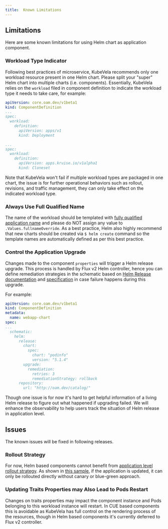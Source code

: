 ```yaml
---
title:  Known Limitations
---
```


## Limitations

Here are some known limitations for using Helm chart as application component.

### Workload Type Indicator

Following best practices of microservice, KubeVela recommends only one workload resource present in one Helm chart. Please split your "super" Helm chart into multiple charts (i.e. components). Essentially, KubeVela relies on the `workload` filed in component definition to indicate the workload type it needs to take care, for example:

```yaml
apiVersion: core.oam.dev/v1beta1
kind: ComponentDefinition
...
spec:
  workload:
    definition:
      apiVersion: apps/v1
      kind: Deployment
```
```yaml
...
spec:
  workload:
    definition:
      apiVersion: apps.kruise.io/v1alpha1
      kind: Cloneset
```

 Note that KubeVela won't fail if multiple workload types are packaged in one chart, the issue is for further operational behaviors such as rollout, revisions, and traffic management, they can only take effect on the indicated workload type.

### Always Use Full Qualified Name

The name of the workload should be templated with [fully qualified application name](https://github.com/helm/helm/blob/543364fba59b0c7c30e38ebe0f73680db895abb6/pkg/chartutil/create.go#L415) and please do NOT assign any value to `.Values.fullnameOverride`. As a best practice, Helm also highly recommend that new charts should be created via `$ helm create` command so the template names are automatically defined as per this best practice.

### Control the Application Upgrade

Changes made to the component `properties` will trigger a Helm release upgrade. This process is handled by Flux v2 Helm controller, hence you can define remediation
strategies in the schematic based on [Helm Release
documentation](https://github.com/fluxcd/helm-controller/blob/main/docs/api/helmrelease.md#upgraderemediation)
and [specification](https://toolkit.fluxcd.io/components/helm/helmreleases/#configuring-failure-remediation) 
in case failure happens during this upgrade.

For example:
```yaml
apiVersion: core.oam.dev/v1beta1
kind: ComponentDefinition
metadata:
  name: webapp-chart
spec:
...
  schematic:
    helm:
      release:
        chart:
          spec:
            chart: "podinfo"
            version: "5.1.4"
        upgrade:
          remediation:
            retries: 3 
            remediationStrategy: rollback
      repository:
        url: "http://oam.dev/catalog/"

```

Though one issue is for now it's hard to get helpful information of a living Helm release to figure out what happened if upgrading failed. We will enhance the observability to help users track the situation of Helm release in application level.

## Issues

The known issues will be fixed in following releases.

### Rollout Strategy

For now, Helm based components cannot benefit from [application level rollout strategy](https://github.com/oam-dev/kubevela/blob/master/design/vela-core/rollout-design.md#applicationdeployment-workflow). As shown in [this sample](./trait#update-an-applicatiion), if the application is updated, it can only be rollouted directly without canary or blue-green approach.

### Updating Traits Properties may Also Lead to Pods Restart

Changes on traits properties may impact the component instance and Pods belonging to this workload instance will restart. In CUE based components this is avoidable as KubeVela has full control on the rendering process of the resources, though in Helm based components it's currently deferred to Flux v2 controller.
